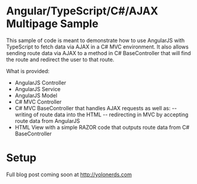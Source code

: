 # Angular/TypeScript/C#/AJAX Multipage Sample

This sample of code is meant to demonstrate how to use AngularJS with TypeScript to fetch data via AJAX in a C# MVC environment.  It also allows sending route data via AJAX to a method in C# BaseController that will find the route and redirect the user to that route.

What is provided:
- AngularJS Controller
- AngularJS Service
- AngularJS Model
- C# MVC Controller
- C# MVC BaseController that handles AJAX requests as well as:
-- writing of route data into the HTML
-- redirecting in MVC by accepting route data from AngularJS
- HTML View with a simple RAZOR code that outputs route data from C# BaseController

# Setup
Full blog post coming soon at http://yolonerds.com
